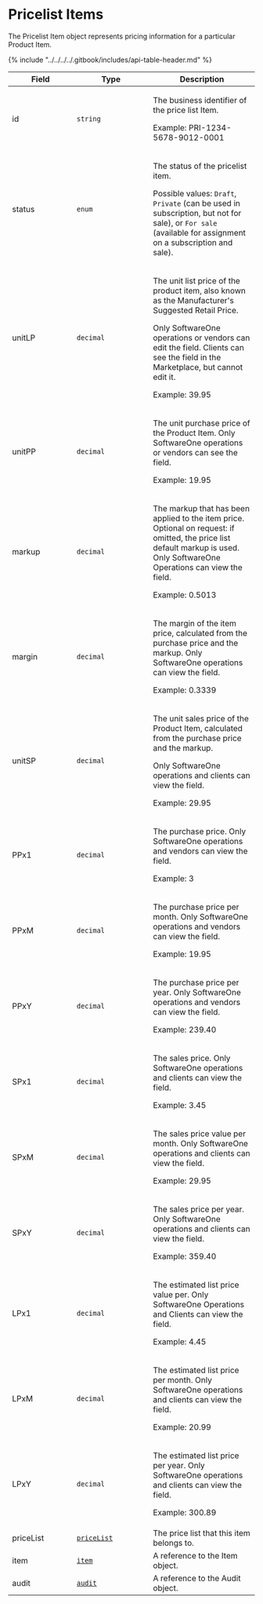 # Pricelist Items

The Pricelist Item object represents pricing information for a particular Product Item.&#x20;

{% include "../../../../.gitbook/includes/api-table-header.md" %}

<table><thead><tr><th width="116">Field</th><th width="140">Type</th><th>Description</th></tr></thead><tbody><tr><td>id</td><td><code>string</code></td><td><p>The business identifier of the price list Item. </p><p>Example: PRI-1234-5678-9012-0001</p></td></tr><tr><td>status</td><td><code>enum</code></td><td><p>The status of the pricelist item. </p><p>Possible values:  <code>Draft</code>,  <code>Private</code> (can be used in subscription, but not for sale), or <code>For sale</code> (available for assignment on a subscription and sale).</p></td></tr><tr><td>unitLP</td><td><code>decimal</code></td><td><p>The unit list price of the product item, also known as the Manufacturer's Suggested Retail Price. </p><p>Only SoftwareOne operations or vendors can edit the field. Clients can see the field in the Marketplace, but cannot edit it. </p><p>Example: 39.95</p></td></tr><tr><td>unitPP</td><td><code>decimal</code></td><td><p>The unit purchase price of the Product Item. Only SoftwareOne operations or vendors can see the field. </p><p>Example: 19.95</p></td></tr><tr><td>markup</td><td><code>decimal</code></td><td><p>The markup that has been applied to the item price. Optional on request: if omitted, the price list default markup is used. Only SoftwareOne Operations can view the field. </p><p>Example: 0.5013</p></td></tr><tr><td>margin</td><td><code>decimal</code></td><td><p>The margin of the item price, calculated from the purchase price and the markup. Only SoftwareOne operations can view the field.  </p><p>Example: 0.3339</p></td></tr><tr><td>unitSP</td><td><code>decimal</code></td><td><p>The unit sales price of the Product Item, calculated from the purchase price and the markup. </p><p>Only SoftwareOne operations and clients can view the field.  </p><p>Example: 29.95</p></td></tr><tr><td>PPx1</td><td><code>decimal</code></td><td><p>The purchase price. Only SoftwareOne operations and vendors can view the field. </p><p>Example: 3</p></td></tr><tr><td>PPxM</td><td><code>decimal</code></td><td><p>The purchase price per month. Only SoftwareOne operations and vendors can view the field. </p><p>Example: 19.95</p></td></tr><tr><td>PPxY</td><td><code>decimal</code></td><td><p>The purchase price per year. Only SoftwareOne operations and vendors can view the field. </p><p>Example: 239.40</p></td></tr><tr><td>SPx1</td><td><code>decimal</code></td><td><p>The sales price. Only SoftwareOne operations and clients can view the field. </p><p>Example: 3.45</p></td></tr><tr><td>SPxM</td><td><code>decimal</code></td><td><p>The sales price value per month. Only SoftwareOne operations and clients can view the field. </p><p>Example: 29.95</p></td></tr><tr><td>SPxY</td><td><code>decimal</code></td><td><p>The sales price per year. Only SoftwareOne operations and clients can view the field. </p><p>Example: 359.40</p></td></tr><tr><td>LPx1</td><td><code>decimal</code></td><td><p>The estimated list price value per. Only SoftwareOne Operations and Clients can view the field. </p><p>Example: 4.45</p></td></tr><tr><td>LPxM</td><td><code>decimal</code></td><td><p>The estimated list price per month. Only SoftwareOne operations and clients can view the field. </p><p>Example: 20.99</p></td></tr><tr><td>LPxY</td><td><code>decimal</code></td><td><p>The estimated list price per year. Only SoftwareOne operations and clients can view the field. </p><p>Example: 300.89</p></td></tr><tr><td>priceList</td><td><a href="../pricelists/"><code>priceList</code></a></td><td>The price list that this item belongs to.</td></tr><tr><td>item</td><td><a href="../items/"><code>item</code></a></td><td>A reference to the Item object.</td></tr><tr><td>audit</td><td><a href="../../common-api-objects/audit.md"><code>audit</code></a></td><td>A reference to the Audit object. </td></tr></tbody></table>
